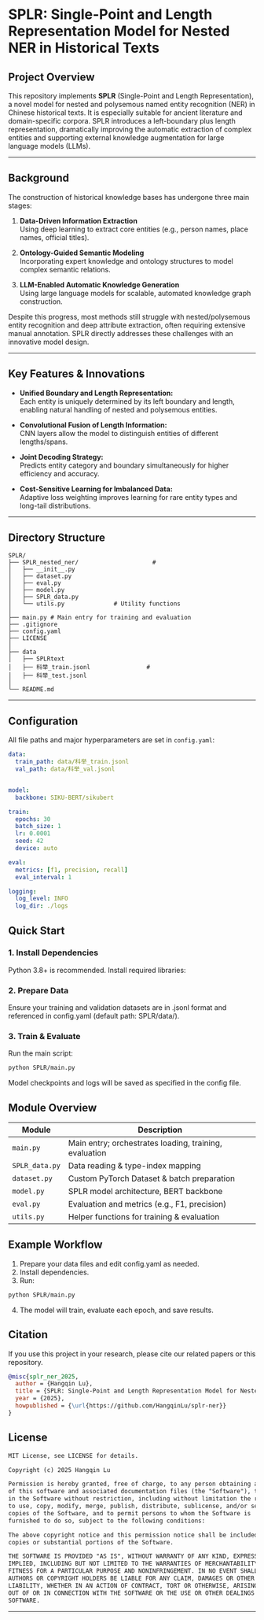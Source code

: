 # SPLR: Single-Point and Length Representation Model for Nested NER in Historical Texts

## Project Overview

This repository implements **SPLR** (Single-Point and Length Representation), a novel model for nested and polysemous named entity recognition (NER) in Chinese historical texts. It is especially suitable for ancient literature and domain-specific corpora. SPLR introduces a left-boundary plus length representation, dramatically improving the automatic extraction of complex entities and supporting external knowledge augmentation for large language models (LLMs).

---

## Background

The construction of historical knowledge bases has undergone three main stages:

1. **Data-Driven Information Extraction**  
   Using deep learning to extract core entities (e.g., person names, place names, official titles).

2. **Ontology-Guided Semantic Modeling**  
   Incorporating expert knowledge and ontology structures to model complex semantic relations.

3. **LLM-Enabled Automatic Knowledge Generation**  
   Using large language models for scalable, automated knowledge graph construction.

Despite this progress, most methods still struggle with nested/polysemous entity recognition and deep attribute extraction, often requiring extensive manual annotation. SPLR directly addresses these challenges with an innovative model design.

---

## Key Features & Innovations

- **Unified Boundary and Length Representation:**  
  Each entity is uniquely determined by its left boundary and length, enabling natural handling of nested and polysemous entities.

- **Convolutional Fusion of Length Information:**  
  CNN layers allow the model to distinguish entities of different lengths/spans.

- **Joint Decoding Strategy:**  
  Predicts entity category and boundary simultaneously for higher efficiency and accuracy.

- **Cost-Sensitive Learning for Imbalanced Data:**  
  Adaptive loss weighting improves learning for rare entity types and long-tail distributions.

---

## Directory Structure
```text
SPLR/
├── SPLR_nested_ner/                     #
│   ├── __init__.py
│   ├── dataset.py                 
│   ├── eval.py              
│   ├── model.py          
│   ├── SPLR_data.py       
│   └── utils.py              # Utility functions
│
├── main.py # Main entry for training and evaluation
├── .gitignore 
├── config.yaml
├── LICENSE
│
├── data
│   ├── SPLRtext
│   ├── 科举_train.jsonl                #
│   ├── 科举_test.jsonl 
│
└── README.md 
```


---
## Configuration

All file paths and major hyperparameters are set in `config.yaml`:

```yaml
data:
  train_path: data/科举_train.jsonl
  val_path: data/科举_val.jsonl


model:
  backbone: SIKU-BERT/sikubert

train:
  epochs: 30
  batch_size: 1
  lr: 0.0001
  seed: 42
  device: auto

eval:
  metrics: [f1, precision, recall]
  eval_interval: 1

logging:
  log_level: INFO
  log_dir: ./logs
```


## Quick Start

### 1. Install Dependencies

Python 3.8+ is recommended. Install required libraries:
### 2. Prepare Data

Ensure your training and validation datasets are in .jsonl format and referenced in config.yaml (default path: SPLR/data/).
### 3. Train & Evaluate
Run the main script:
```bash
python SPLR/main.py
```
Model checkpoints and logs will be saved as specified in the config file.

## Module Overview
| Module         | Description                                            |
| -------------- | ------------------------------------------------------ |
| `main.py`      | Main entry; orchestrates loading, training, evaluation |
| `SPLR_data.py` | Data reading & type-index mapping                      |
| `dataset.py`   | Custom PyTorch Dataset & batch preparation             |
| `model.py`     | SPLR model architecture, BERT backbone                 |
| `eval.py`      | Evaluation and metrics (e.g., F1, precision)           |
| `utils.py`     | Helper functions for training & evaluation             |

## Example Workflow
1. Prepare your data files and edit config.yaml as needed.
2. Install dependencies.
3. Run:
```bash
python SPLR/main.py
```
4. The model will train, evaluate each epoch, and save results.
## Citation
If you use this project in your research, please cite our related papers or this repository.
``` bibtex
@misc{splr_ner_2025,
  author = {Hangqin Lu},
  title = {SPLR: Single-Point and Length Representation Model for Nested NER },
  year = {2025},
  howpublished = {\url{https://github.com/HangqinLu/splr-ner}}
}
```
## License

``` markdown
MIT License, see LICENSE for details.

Copyright (c) 2025 Hangqin Lu

Permission is hereby granted, free of charge, to any person obtaining a copy
of this software and associated documentation files (the "Software"), to deal
in the Software without restriction, including without limitation the rights
to use, copy, modify, merge, publish, distribute, sublicense, and/or sell
copies of the Software, and to permit persons to whom the Software is
furnished to do so, subject to the following conditions:

The above copyright notice and this permission notice shall be included in all
copies or substantial portions of the Software.

THE SOFTWARE IS PROVIDED "AS IS", WITHOUT WARRANTY OF ANY KIND, EXPRESS OR
IMPLIED, INCLUDING BUT NOT LIMITED TO THE WARRANTIES OF MERCHANTABILITY,
FITNESS FOR A PARTICULAR PURPOSE AND NONINFRINGEMENT. IN NO EVENT SHALL THE
AUTHORS OR COPYRIGHT HOLDERS BE LIABLE FOR ANY CLAIM, DAMAGES OR OTHER
LIABILITY, WHETHER IN AN ACTION OF CONTRACT, TORT OR OTHERWISE, ARISING FROM,
OUT OF OR IN CONNECTION WITH THE SOFTWARE OR THE USE OR OTHER DEALINGS IN THE
SOFTWARE.
```

---





